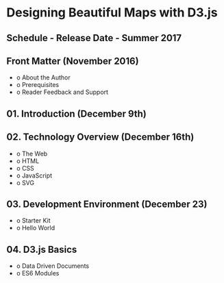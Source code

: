 # Designing Beautiful Maps with D3.js

## Schedule - Release Date - Summer 2017

## Front Matter (November 2016)
- o About the Author
- o Prerequisites
- o Reader Feedback and Support


## 01. Introduction (December 9th)


## 02. Technology Overview (December 16th)
- o The Web
- o HTML
- o CSS
- o JavaScript
- o SVG


## 03. Development Environment (December 23)
- o Starter Kit
- o Hello World


## 04. D3.js Basics
- o Data Driven Documents
- o ES6 Modules
